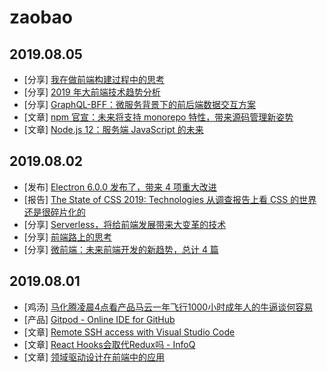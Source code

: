 # zaobao

## 2019.08.05

- [分享] [我在做前端构建过程中的思考](https://zhuanlan.zhihu.com/p/74381415)
- [分享] [2019 年大前端技术趋势分析](https://www.infoq.cn/article/uQjaf_dAHm6viAXsuxzI)
- [分享] [GraphQL-BFF：微服务背景下的前后端数据交互方案](https://www.weibo.com/ttarticle/p/show?id=2309404398215846821987)
- [文章] [npm 官宣：未来将支持 monorepo 特性，带来源码管理新姿势](https://blog.npmjs.org/post/186494959890/monorepos-and-npm)
- [文章] [Node.js 12：服务端 JavaScript 的未来](https://blog.logrocket.com/node-js-12/)

## 2019.08.02

- [发布] [Electron 6.0.0 发布了，带来 4 项重大改进](https://github.com/electron/electron/releases/tag/v6.0.0)
- [报告] [The State of CSS 2019: Technologies 从调查报告上看 CSS 的世界还是很碎片化的](https://2019.stateofcss.com/technologies)
- [分享] [Serverless，将给前端发展带来大变革的技术](https://mp.weixin.qq.com/s/ooX7uMFjxFfSai9URo6kYw)
- [分享] [前端路上的思考](https://www.infoq.cn/article/bLJfJg5_Eq2yOlW5VBaP)
- [分享] [微前端：未来前端开发的新趋势，总计 4 篇](https://github.com/xitu/gold-miner/blob/master/TODO1/micro-frontends-1.md)

## 2019.08.01

- [鸡汤] [马化腾凌晨4点看产品马云一年飞行1000小时成年人的牛逼谈何容易](https://mp.weixin.qq.com/s/V-2NfgbqxjAe9RhNlOGSLA)
- [产品] [Gitpod - Online IDE for GitHub ](https://www.gitpod.io/)
- [文章] [Remote SSH access with Visual Studio Code](https://code.visualstudio.com/blogs/2019/07/25/remote-ssh)
- [文章] [React Hooks会取代Redux吗 - InfoQ](https://www.infoq.cn/article/EzeULAM0q8uZeJTWy*rH)
- [文章] [领域驱动设计在前端中的应用](https://github.com/Vincedream/ddd-fe-demo)
